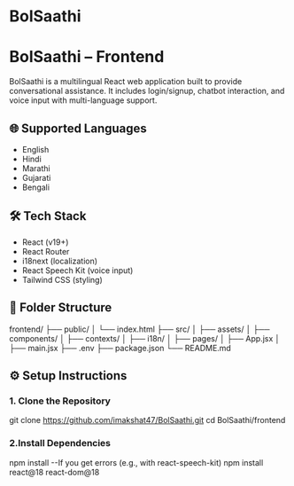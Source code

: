 # BolSaathi
# BolSaathi – Frontend

BolSaathi is a multilingual React web application built to provide conversational assistance. It includes login/signup, chatbot interaction, and voice input with multi-language support.

## 🌐 Supported Languages
- English
- Hindi
- Marathi
- Gujarati
- Bengali

## 🛠️ Tech Stack

- React (v19+)
- React Router
- i18next (localization)
- React Speech Kit (voice input)
- Tailwind CSS (styling)

## 📁 Folder Structure
frontend/
├── public/
│ └── index.html
├── src/
│ ├── assets/
│ ├── components/
│ ├── contexts/
│ ├── i18n/
│ ├── pages/
│ ├── App.jsx
│ ├── main.jsx
├── .env
├── package.json
└── README.md

## ⚙️ Setup Instructions

### 1. Clone the Repository
git clone https://github.com/imakshat47/BolSaathi.git
cd BolSaathi/frontend

### 2.Install Dependencies
npm install
--If you get errors (e.g., with react-speech-kit)
npm install react@18 react-dom@18
